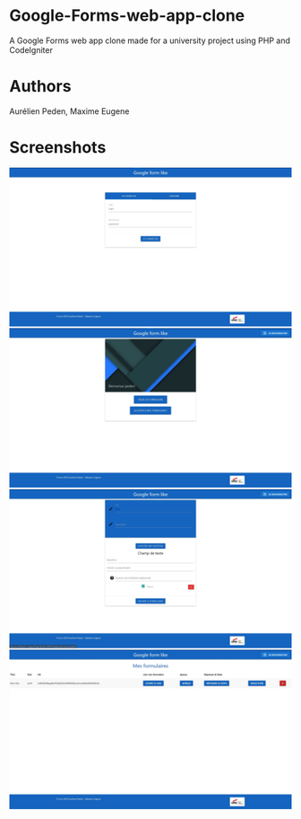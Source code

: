 # Google-Forms-web-app-clone
A Google Forms web app clone made for a university project using PHP and CodeIgniter

# Authors
Aurélien Peden, Maxime Eugene

# Screenshots
![Landing page](https://github.com/aurelien-peden/Google-Forms-web-app-clone/blob/master/screenshots/web_app_1.jpg)
![Dashboard](https://github.com/aurelien-peden/Google-Forms-web-app-clone/blob/master/screenshots/web_app_2.jpg)
![Form creation](https://github.com/aurelien-peden/Google-Forms-web-app-clone/blob/master/screenshots/web_app_3.jpg)
![My forms](https://github.com/aurelien-peden/Google-Forms-web-app-clone/blob/master/screenshots/web_app_4.jpg)
